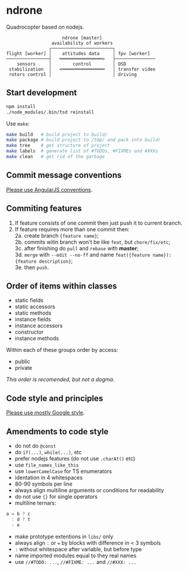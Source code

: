 ndrone
======
Quadrocopter based on nodejs.

                         ndrone [master]
                     availability of workers
                    ┌───────────────────────┐
    flight [worker] │    attitudes data     │ fpv [worker]
    ────────────────┤   ════════════════>   ├───────────────
        sensors     │        control        │ OSD
     stabilization  │   <════════════════   │ transfer video
     rotors control │                       │ driving

Start development
-----------------
```sh
npm install
./node_modules/.bin/tsd reinstall
```

Use `make`:
```sh
make build   # build project to build/
make package # build project to /tmp/ and pack into build/
make tree    # get structure of project
make labels  # generate list of #TODOs, #FIXMEs and #XXXs
make clean   # get rid of the garbage
```

Commit message conventions
--------------------------
[Please use AngularJS conventions](https://docs.google.com/document/d/1QrDFcIiPjSLDn3EL15IJygNPiHORgU1_OOAqWjiDU5Y/edit#).

Commiting features
------------------
1. If feature consists of one commit then just push it to current branch.  
2. If feature requires more than one commit then:  
  2a. create branch `{feature name}`;  
  2b. commits witin branch won't be like `feat`, but `chore/fix/etc`;  
  3c. after finishing do `pull` and `rebase` with **master**;  
  3d. `merge` with `--edit --no-ff` and name `feat({feature name}): {feature description}`;  
  3e. then `push`.  

Order of items within classes
-----------------------------
* static fields
* static accessors
* static methods
* instance fields
* instance accessors
* constructor
* instance methods

Within each of these groups order by access:

* public
* private

*This order is recomended, but not a dogma.*

Code style and principles
-------------------------
[Please use mostly Google style](https://google-styleguide.googlecode.com/svn/trunk/javascriptguide.xml).

Amendments to code style
------------------------
* do not do `@const`
* do `if(...)`, `while(...)`, etc
* prefer nodejs features (do not use `.charAt()` etc)
* use `file_names_like_this`
* use `lowerCamelCase` for TS enumerators
* identation in 4 whitespaces
* 80-90 symbols per line
* always align multiline arguments or conditions for readability
* do not use `{}` for single operators
* multiline ternars:

```javascript
a = b ? c
  : d ? t
  : e
```  

* make prototype extentions in `libs/` only
* always align `:` or `=` by blocks with difference in < 3 symbols
* `:` without whitespace after variable, but before type
* name imported modules equal to they real names
* use `//#TODO: ...`, `//#FIXME: ...` and `//#XXX: ...`
